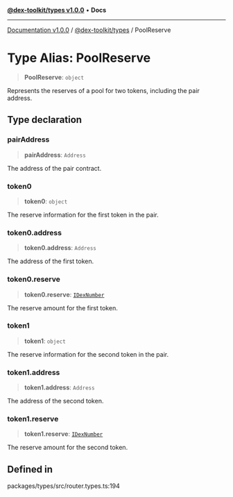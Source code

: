 [**@dex-toolkit/types v1.0.0**](../README.md) • **Docs**

***

[Documentation v1.0.0](../../../packages.md) / [@dex-toolkit/types](../README.md) / PoolReserve

# Type Alias: PoolReserve

> **PoolReserve**: `object`

Represents the reserves of a pool for two tokens, including the pair address.

## Type declaration

### pairAddress

> **pairAddress**: `Address`

The address of the pair contract.

### token0

> **token0**: `object`

The reserve information for the first token in the pair.

### token0.address

> **token0.address**: `Address`

The address of the first token.

### token0.reserve

> **token0.reserve**: [`IDexNumber`](../interfaces/IDexNumber.md)

The reserve amount for the first token.

### token1

> **token1**: `object`

The reserve information for the second token in the pair.

### token1.address

> **token1.address**: `Address`

The address of the second token.

### token1.reserve

> **token1.reserve**: [`IDexNumber`](../interfaces/IDexNumber.md)

The reserve amount for the second token.

## Defined in

packages/types/src/router.types.ts:194
